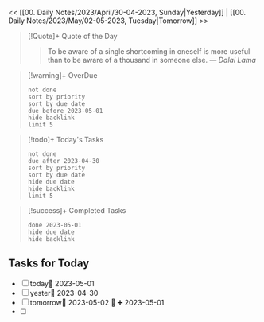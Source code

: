 << [[00. Daily Notes/2023/April/30-04-2023, Sunday|Yesterday]] | [[00. Daily Notes/2023/May/02-05-2023, Tuesday|Tomorrow]] >>

> [!Quote]+ Quote of the Day  
> > To be aware of a single shortcoming in oneself is more useful than to be aware of a thousand in someone else.
> — <cite>Dalai Lama</cite>

> [!warning]+ OverDue  
> ```tasks  
> not done  
> sort by priority 
> sort by due date  
> due before 2023-05-01  
> hide backlink  
> limit 5  
> ```

> [!todo]+ Today's Tasks  
> ```tasks  
> not done  
> due after 2023-04-30  
> sort by priority 
> sort by due date   
> hide due date  
> hide backlink  
> limit 5  
> ```

> [!success]+ Completed Tasks  
> ```tasks  
> done 2023-05-01  
> hide due date  
> hide backlink

## Tasks for Today
- [ ] today📅 2023-05-01 
- [ ] yester📅 2023-04-30 
- [ ] tomorrow📅 2023-05-02 🔼 ➕ 2023-05-01 
- [ ] 